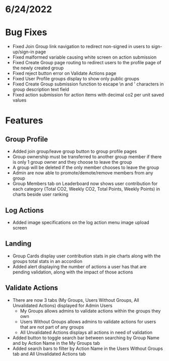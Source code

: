 # 6/24/2022

# Bug Fixes

- Fixed Join Group link navigation to redirect non-signed in users to sign-up/sign-in page
- Fixed malformed variable causing white screen on action submission
- Fixed Create Group page routing to redirect users to the profile page of the newly created group
- Fixed reject button error on Validate Actions page
- Fixed User Profile groups display to show only public groups
- Fixed Create Group submission function to escape \n and ' characters in group description text field
- Fixed action submission for action items with decimal co2 per unit saved values

# Features

## Group Profile

- Added join group/leave group button to group profile pages
- Group ownership must be transferred to another group member if there is only 1 group owner and they choose to leave the group
- A group will be deleted if the only member chooses to leave the group
- Admin are now able to promote/demote/remove members from any group
- Group Members tab on Leaderboard now shows user contribution for each category (Total CO2, Weekly CO2, Total Points, Weekly Points) in charts beside user ranking

## Log Actions

- Added image specifications on the log action menu image upload screen

## Landing

- Group Cards display user contribution stats in pie charts along with the groups total stats in an accordion
- Added alert displaying the number of actions a user has that are pending validation, along with the impact of those actions

## Validate Actions

- There are now 3 tabs (My Groups, Users Without Groups, All Unvalidated Actions) displayed for Admin Users
  - My Groups allows admins to validate actions within the groups they own
  - Users Without Groups allows admins to validate actions for users that are not part of any groups
  - All Unvalidated Actions displays all actions in need of validation
- Added button to toggle search bar between searching by Group Name and by Action Name in the My Groups tab
- Added search bars to filter by Action Name in the Users Without Groups tab and All Unvalidated Actions tab
